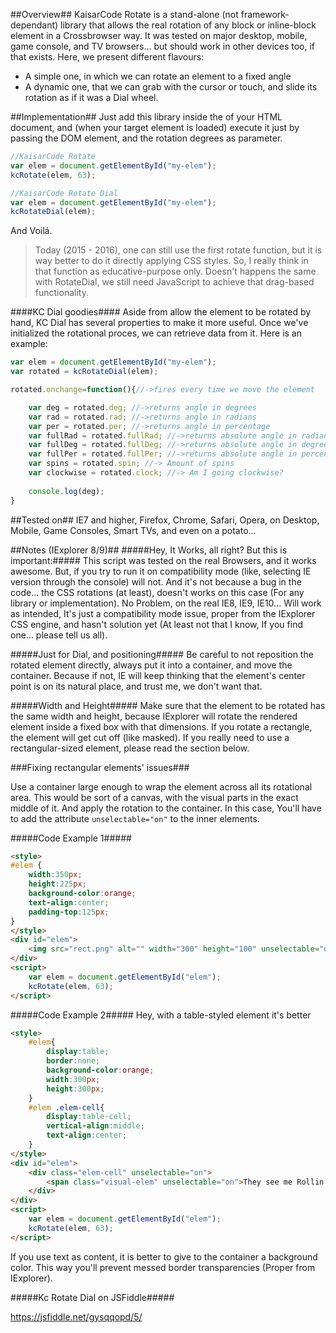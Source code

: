 ##Overview##
KaisarCode Rotate is a stand-alone (not framework-dependant) library that allows the real rotation of any block or inline-block element in a Crossbrowser way.
It was tested on major desktop, mobile, game console, and TV browsers... but should work in other devices too, if that exists.
Here, we present different flavours:
* A simple one, in which we can rotate an element to a fixed angle
* A dynamic one, that we can grab with the cursor or touch, and slide its rotation as if it was a Dial wheel.

##Implementation##
Just add this library inside the *<head>* of your HTML document, and (when your target element is loaded) execute
it just by passing the DOM element, and the rotation degrees as parameter.

```javascript
//KaisarCode Rotate
var elem = document.getElementById("my-elem");
kcRotate(elem, 63);

//KaisarCode Rotate Dial
var elem = document.getElementById("my-elem");
kcRotateDial(elem);
```
And Voilá.

> Today (2015 - 2016), one can still use the first rotate function, but it is way better to do it directly applying CSS styles.
> So, I really think in that function as educative-purpose only.
> Doesn't happens the same with RotateDial, we still need JavaScript to achieve that drag-based functionality.

####KC Dial goodies####
Aside from allow the element to be rotated by hand, KC Dial has several properties to make it more useful.
Once we've initialized the rotational proces, we can retrieve data from it.
Here is an example:

```javascript
var elem = document.getElementById("my-elem");
var rotated = kcRotateDial(elem);

rotated.onchange=function(){//->fires every time we move the element

	var deg = rotated.deg; //->returns angle in degrees
	var rad = rotated.rad; //->returns angle in radians
	var per = rotated.per; //->returns angle in percentage
	var fullRad = rotated.fullRad; //->returns absolute angle in radians (unlimited spins)
	var fullDeg = rotated.fullDeg; //->returns absolute angle in degrees (unlimited spins)
	var fullPer = rotated.fullPer; //->returns absolute angle in percentage (unlimited spins)
	var spins = rotated.spin; //-> Amount of spins
	var clockwise = rotated.clock; //-> Am I going clockwise?
	
	console.log(deg);
}
```


##Tested on##
IE7 and higher, Firefox, Chrome, Safari, Opera, on Desktop, Mobile, Game Consoles, Smart TVs, and even on a potato...

##Notes (IExplorer 8/9)##
#####Hey, It Works, all right? But this is important:#####
This script was tested on the real Browsers, and it works awesome. But, if you try to run it on compatibility mode (like, selecting IE version through the console) will not. And it's not because a bug in the code... the CSS rotations (at least), doesn't works on this case (For any library or implementation). No Problem, on the real IE8, IE9, IE10... Will work as intended, It's just a compatibility mode issue, proper from the IExplorer CSS engine, and hasn't solution yet (At least not that I know, If you find one... please tell us all).

#####Just for Dial, and positioning#####
Be careful to not reposition the rotated element directly, always put it into a container, and move the container. Because if not, IE will keep thinking that the element's center point is on its natural place, and trust me, we don't want that.

#####Width and Height#####
Make sure that the element to be rotated has the same width and height, because IExplorer will rotate the rendered element inside a fixed box with that dimensions. If you rotate a rectangle, the element will get cut off (like masked). If you really need to use a rectangular-sized element, please read the section below.

###Fixing rectangular elements' issues###
	
Use a container large enough to wrap the element across all its rotational area.
This would be sort of a canvas, with the visual parts in the exact middle of it.
And apply the rotation to the container.
In this case, You'll have to add the attribute ```unselectable="on"``` to the inner elements.

#####Code Example 1#####
```html
<style>
#elem {
	width:350px;
	height:225px;
	background-color:orange;
	text-align:center;
	padding-top:125px;
}
</style>
<div id="elem">
	<img src="rect.png" alt="" width="300" height="100" unselectable="on" />
</div>
<script>
	var elem = document.getElementById("elem");
	kcRotate(elem, 63);
</script>
```
	
#####Code Example 2#####
Hey, with a table-styled element it's better
```html
<style>
	#elem{
		display:table;
		border:none;
		background-color:orange;
		width:300px;
		height:300px;
	}
	#elem .elem-cell{
		display:table-cell;
		vertical-align:middle;
		text-align:center;
	}
</style>
<div id="elem">
	<div class="elem-cell" unselectable="on">
		<span class="visual-elem" unselectable="on">They see me Rollin'...</span>
	</div>
</div>
<script>
	var elem = document.getElementById("elem");
	kcRotate(elem, 63);
</script>
```
If you use text as content, it is better to give to the container a background color. This way you'll prevent messed border transparencies (Proper from IExplorer).

#####Kc Rotate Dial on JSFiddle#####

https://jsfiddle.net/gysqqopd/5/
